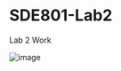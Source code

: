 # SDE801-Lab2
Lab 2 Work

![image](https://github.com/user-attachments/assets/93545c28-b41a-4284-b043-45312ae6d3b5)
